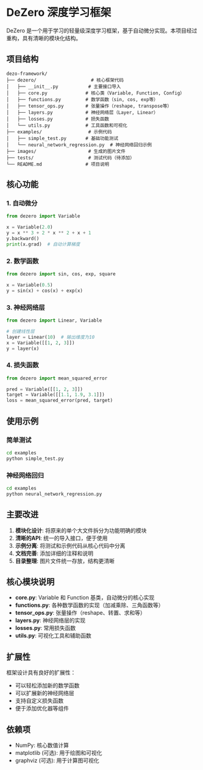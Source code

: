 # DeZero 深度学习框架

DeZero 是一个用于学习的轻量级深度学习框架，基于自动微分实现。本项目经过重构，具有清晰的模块化结构。

## 项目结构

```
dezo-framework/
├── dezero/                    # 核心框架代码
│   ├── __init__.py           # 主要接口导入
│   ├── core.py              # 核心类（Variable, Function, Config）
│   ├── functions.py         # 数学函数（sin, cos, exp等）
│   ├── tensor_ops.py        # 张量操作（reshape, transpose等）
│   ├── layers.py            # 神经网络层（Layer, Linear）
│   ├── losses.py            # 损失函数
│   └── utils.py             # 工具函数和可视化
├── examples/                 # 示例代码
│   ├── simple_test.py       # 基础功能测试
│   └── neural_network_regression.py  # 神经网络回归示例
├── images/                   # 生成的图片文件
├── tests/                    # 测试代码（待添加）
└── README.md                # 项目说明
```

## 核心功能

### 1. 自动微分
```python
from dezero import Variable

x = Variable(2.0)
y = x ** 3 + 2 * x ** 2 + x + 1
y.backward()
print(x.grad)  # 自动计算梯度
```

### 2. 数学函数
```python
from dezero import sin, cos, exp, square

x = Variable(0.5)
y = sin(x) + cos(x) + exp(x)
```

### 3. 神经网络层
```python
from dezero import Linear, Variable

# 创建线性层
layer = Linear(10)  # 输出维度为10
x = Variable([[1, 2, 3]])
y = layer(x)
```

### 4. 损失函数
```python
from dezero import mean_squared_error

pred = Variable([[1, 2, 3]])
target = Variable([[1.1, 1.9, 3.1]])
loss = mean_squared_error(pred, target)
```

## 使用示例

### 简单测试
```bash
cd examples
python simple_test.py
```

### 神经网络回归
```bash
cd examples  
python neural_network_regression.py
```

## 主要改进

1. **模块化设计**: 将原来的单个大文件拆分为功能明确的模块
2. **清晰的API**: 统一的导入接口，便于使用
3. **示例分离**: 将测试和示例代码从核心代码中分离
4. **文档完善**: 添加详细的注释和说明
5. **目录整理**: 图片文件统一存放，结构更清晰

## 核心模块说明

- **core.py**: Variable 和 Function 基类，自动微分的核心实现
- **functions.py**: 各种数学函数的实现（加减乘除、三角函数等）
- **tensor_ops.py**: 张量操作（reshape、转置、求和等）
- **layers.py**: 神经网络层的实现
- **losses.py**: 常用损失函数
- **utils.py**: 可视化工具和辅助函数

## 扩展性

框架设计具有良好的扩展性：
- 可以轻松添加新的数学函数
- 可以扩展新的神经网络层
- 支持自定义损失函数
- 便于添加优化器等组件

## 依赖项

- NumPy: 核心数值计算
- matplotlib (可选): 用于绘图和可视化
- graphviz (可选): 用于计算图可视化 